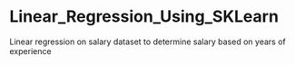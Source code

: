 # Linear_Regression_Using_SKLearn
Linear regression on salary dataset to determine salary based on years of experience
